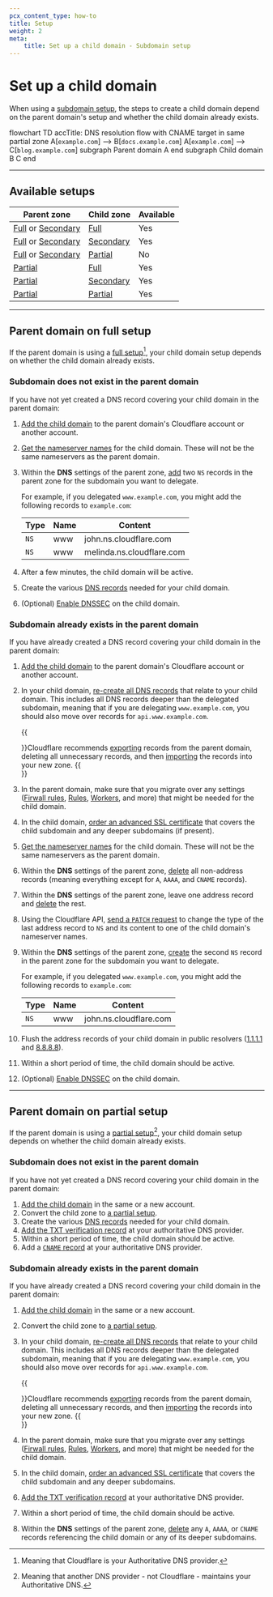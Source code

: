 ```yaml
---
pcx_content_type: how-to
title: Setup
weight: 2
meta: 
    title: Set up a child domain - Subdomain setup
---
```


# Set up a child domain 

When using a [subdomain setup](/dns/zone-setups/subdomain-setup/), the steps to create a child domain depend on the parent domain's setup and whether the child domain already exists.

<div class="mermaid">
    flowchart TD
      accTitle: DNS resolution flow with CNAME target in same partial zone
      A[<code>example.com</code>] --> B[<code>docs.example.com</code>]
      A[<code>example.com</code>] --> C[<code>blog.example.com</code>]
      subgraph Parent domain
        A
      end
      subgraph Child domain
        B
        C
      end
</div>

---

## Available setups

| Parent zone | Child zone | Available |
| --- | --- | --- |
| [Full](/dns/zone-setups/full-setup/) or [Secondary](/dns/zone-setups/zone-transfers/cloudflare-as-secondary/) | [Full](/dns/zone-setups/full-setup/) | Yes |
| [Full](/dns/zone-setups/full-setup/) or [Secondary](/dns/zone-setups/zone-transfers/cloudflare-as-secondary/) | [Secondary](/dns/zone-setups/zone-transfers/cloudflare-as-secondary/) | Yes |
| [Full](/dns/zone-setups/full-setup/) or [Secondary](/dns/zone-setups/zone-transfers/cloudflare-as-secondary/) | [Partial](/dns/zone-setups/partial-setup/) | No |
| [Partial](/dns/zone-setups/partial-setup/) | [Full](/dns/zone-setups/full-setup/) | Yes |
| [Partial](/dns/zone-setups/partial-setup/) | [Secondary](/dns/zone-setups/zone-transfers/cloudflare-as-secondary/) | Yes |
| [Partial](/dns/zone-setups/partial-setup/) | [Partial](/dns/zone-setups/partial-setup/) | Yes |
---

## Parent domain on full setup

If the parent domain is using a [full setup](/dns/zone-setups/full-setup/)[^1], your child domain setup depends on whether the child domain already exists.

### Subdomain does not exist in the parent domain

If you have not yet created a DNS record covering your child domain in the parent domain:

1. [Add the child domain](/fundamentals/get-started/setup/add-site/) to the parent domain's Cloudflare account or another account.
2. [Get the nameserver names](/dns/zone-setups/full-setup/setup/#get-nameserver-names) for the child domain. These will not be the same nameservers as the parent domain.
3. Within the **DNS** settings of the parent zone, [add](/dns/manage-dns-records/how-to/create-dns-records/) two `NS` records in the parent zone for the subdomain you want to delegate.

    For example, if you delegated `www.example.com`, you might add the following records to `example.com`:

    | **Type** | **Name** | **Content** | 
    | --- | --- | --- |
    | `NS` | www | john.ns.cloudflare.com |
    | `NS` | www | melinda.ns.cloudflare.com |

4. After a few minutes, the child domain will be active.
5. Create the various [DNS records](/dns/manage-dns-records/how-to/create-dns-records/) needed for your child domain.
6. (Optional) [Enable DNSSEC](/dns/zone-setups/subdomain-setup/dnssec/) on the child domain.

### Subdomain already exists in the parent domain

If you have already created a DNS record covering your child domain in the parent domain:

1. [Add the child domain](/fundamentals/get-started/setup/add-site/) to the parent domain's Cloudflare account or another account.
2. In your child domain, [re-create all DNS records](/dns/manage-dns-records/how-to/create-dns-records/) that relate to your child domain. This includes all DNS records deeper than the delegated subdomain, meaning that if you are delegating `www.example.com`, you should also move over records for `api.www.example.com`.

    {{<Aside type="note">}}Cloudflare recommends [exporting](/dns/manage-dns-records/how-to/import-and-export/#export-records) records from the parent domain, deleting all unnecessary records, and then [importing](/dns/manage-dns-records/how-to/import-and-export/#import-records) the records into your new zone.
    {{</Aside>}}

3. In the parent domain, make sure that you migrate over any settings ([Firwall rules](/firewall/), [Rules](/rules/), [Workers](/workers/), and more) that might be needed for the child domain.
4. In the child domain, [order an advanced SSL certificate](/ssl/edge-certificates/advanced-certificate-manager/) that covers the child subdomain and any deeper subdomains (if present).
5. [Get the nameserver names](/dns/zone-setups/full-setup/setup/#get-nameserver-names) for the child domain. These will not be the same nameservers as the parent domain.
6. Within the **DNS** settings of the parent zone, [delete](/dns/manage-dns-records/how-to/create-dns-records/#delete-dns-records) all non-address records (meaning everything except for `A`, `AAAA`, and `CNAME` records).
7. Within the **DNS** settings of the parent zone, leave one address record and [delete](/dns/manage-dns-records/how-to/create-dns-records/#delete-dns-records) the rest.
8. Using the Cloudflare API, [send a `PATCH` request](https://developers.cloudflare.com/api/operations/dns-records-for-a-zone-patch-dns-record) to change the type of the last address record to `NS` and its content to one of the child domain's nameserver names.
7. Within the **DNS** settings of the parent zone, [create](/dns/manage-dns-records/how-to/create-dns-records/) the second `NS` record in the parent zone for the subdomain you want to delegate.

    For example, if you delegated `www.example.com`, you might add the following records to `example.com`:

    | **Type** | **Name** | **Content** | 
    | --- | --- | --- |
    | `NS` | www | john.ns.cloudflare.com |

8. Flush the address records of your child domain in public resolvers ([1.1.1.1](https://1.1.1.1/purge-cache/) and [8.8.8.8](https://developers.google.com/speed/public-dns/cache)).
9. Within a short period of time, the child domain should be active.
10. (Optional) [Enable DNSSEC](/dns/zone-setups/subdomain-setup/dnssec/) on the child domain.

---

## Parent domain on partial setup

If the parent domain is using a [partial setup](/dns/zone-setups/partial-setup/)[^2], your child domain setup depends on whether the child domain already exists.

### Subdomain does not exist in the parent domain

If you have not yet created a DNS record covering your child domain in the parent domain:

1. [Add the child domain](/fundamentals/get-started/setup/add-site/) in the same or a new account.
2. Convert the child zone to [a partial setup](/dns/zone-setups/partial-setup/setup/#step-1--add-your-domain-to-cloudflare).
3. Create the various [DNS records](/dns/manage-dns-records/how-to/create-dns-records/) needed for your child domain.
4. [Add the TXT verification record](/dns/zone-setups/partial-setup/setup/#step-2--verify-ownership-for-your-domain) at your authoritative DNS provider.
5. Within a short period of time, the child domain should be active.
6. Add a [`CNAME` record](/dns/zone-setups/partial-setup/setup/#step-3--add-dns-records) at your authoritative DNS provider.

### Subdomain already exists in the parent domain

If you have already created a DNS record covering your child domain in the parent domain:

1. [Add the child domain](/fundamentals/get-started/setup/add-site/) in the same or a new account.
2. Convert the child zone to [a partial setup](/dns/zone-setups/partial-setup/setup/#step-1--add-your-domain-to-cloudflare).
3. In your child domain, [re-create all DNS records](/dns/manage-dns-records/how-to/create-dns-records/) that relate to your child domain. This includes all DNS records deeper than the delegated subdomain, meaning that if you are delegating `www.example.com`, you should also move over records for `api.www.example.com`.

    {{<Aside type="note">}}Cloudflare recommends [exporting](/dns/manage-dns-records/how-to/import-and-export/#export-records) records from the parent domain, deleting all unnecessary records, and then [importing](/dns/manage-dns-records/how-to/import-and-export/#import-records) the records into your new zone.
    {{</Aside>}}

4. In the parent domain, make sure that you migrate over any settings ([Firwall rules](/firewall/), [Rules](/rules/), [Workers](/workers/), and more) that might be needed for the child domain.
5. In the child domain, [order an advanced SSL certificate](/ssl/edge-certificates/advanced-certificate-manager/) that covers the child subdomain and any deeper subdomains.
6. [Add the TXT verification record](/dns/zone-setups/partial-setup/setup/#step-2--verify-ownership-for-your-domain) at your authoritative DNS provider.
7. Within a short period of time, the child domain should be active.
8. Within the **DNS** settings of the parent zone, [delete](/dns/manage-dns-records/how-to/create-dns-records/#delete-dns-records) any `A`, `AAAA`, or `CNAME` records referencing the child domain or any of its deeper subdomains.

[^1]: Meaning that Cloudflare is your Authoritative DNS provider.
[^2]: Meaning that another DNS provider - not Cloudflare - maintains your Authoritative DNS.